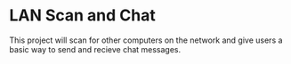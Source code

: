 # LAN Scan and Chat

This project will scan for other computers on the network and give users a basic way to send and recieve chat messages.